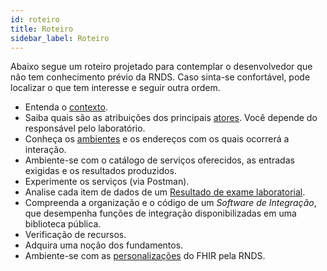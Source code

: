 ```yaml
---
id: roteiro
title: Roteiro
sidebar_label: Roteiro
---
```


Abaixo segue um roteiro projetado para contemplar o desenvolvedor que não tem conhecimento prévio da RNDS. Caso sinta-se confortável, pode localizar o que tem interesse e seguir outra ordem.

- Entenda o [contexto](./contexto).
- Saiba quais são as atribuições dos principais [atores](./atores). Você depende do responsável pelo laboratório.
- Conheça os [ambientes](./ambientes) e os endereços com os quais ocorrerá a interação.
- Ambiente-se com o catálogo de serviços oferecidos, as entradas exigidas e os resultados produzidos.
- Experimente os serviços (via Postman).
- Analise cada item de dados de um [Resultado de exame laboratorial](./resultado).
- Compreenda a organização e o código de um _Software de Integração_, que desempenha funções de integração disponibilizadas em uma biblioteca pública.
- Verificação de recursos.
- Adquira uma noção dos fundamentos.
- Ambiente-se com as [personalizações](./perfis) do FHIR pela RNDS.
